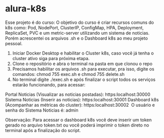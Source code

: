 # alura-k8s

Esse projeto é do curso: O objetivo do curso é criar recursos comuns do k8s como: Pod, NodePort, ClusterIP, ConfigMap, HPA, Deployment, ReplicaSet, PVC e um metric-server utilizando um sistema de noticias.
 Porém acrescentei os arquivos .sh e o Dashboard k8s ao meu projeto pessoal.


1. Iniciar Docker Desktop e habilitar o Cluster k8s, caso você já tenha o cluster ativo siga para próxima etapa.
2. Clone o repositório e abra o terminal na pasta em que clonou o repo
3. Precisamos habilitar os arquivos .sh para executar, pra isso, digite os comandos: chmod 755 exec.sh e chmod 755 delete.sh
4. No terminal digite ./exec.sh e após finalizar o script todos os serviços estarão funcionando, para acessar:

Portal Noticias (Visualizar as noticias postadas): https:localhost:30000 Sistema Noticias (Inserir as noticias): https:localhost:30001 Dashboard k8s (Acompanhar as métricas do cluster): https:localhost:30002  O usuário e senha do Sistema Noticias é: admin  

Observação: Para acessar o dashboard k8s você deve inserir um token gerado no arquivo token.txt ou você poderá imprimir o token direto no terminal após a finalização do script. 
